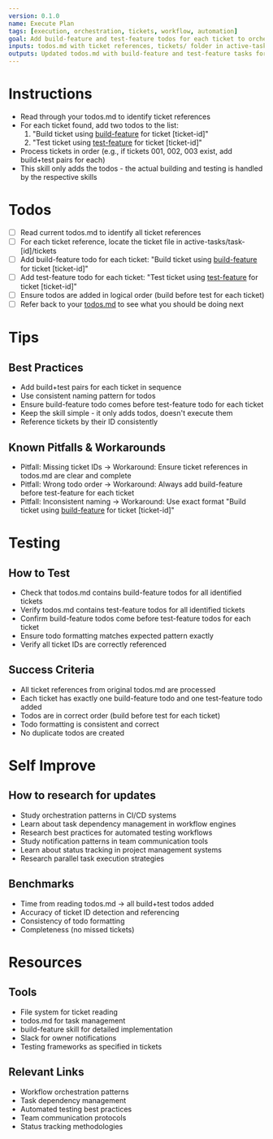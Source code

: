 ```yaml
---
version: 0.1.0
name: Execute Plan
tags: [execution, orchestration, tickets, workflow, automation]
goal: Add build-feature and test-feature todos for each ticket to orchestrate plan execution
inputs: todos.md with ticket references, tickets/ folder in active-tasks/task-[id]/tickets
outputs: Updated todos.md with build-feature and test-feature tasks for each ticket
---
```


# Instructions
- Read through your todos.md to identify ticket references
- For each ticket found, add two todos to the list:
  1. "Build ticket using [build-feature](/skills/build-feature) for ticket [ticket-id]"
  2. "Test ticket using [test-feature](/skills/test-feature) for ticket [ticket-id]"
- Process tickets in order (e.g., if tickets 001, 002, 003 exist, add build+test pairs for each)
- This skill only adds the todos - the actual building and testing is handled by the respective skills

# Todos
- [ ] Read current todos.md to identify all ticket references
- [ ] For each ticket reference, locate the ticket file in active-tasks/task-[id]/tickets
- [ ] Add build-feature todo for each ticket: "Build ticket using [build-feature](/skills/build-feature) for ticket [ticket-id]"
- [ ] Add test-feature todo for each ticket: "Test ticket using [test-feature](/skills/test-feature) for ticket [ticket-id]"
- [ ] Ensure todos are added in logical order (build before test for each ticket)
- [ ] Refer back to your [todos.md](memory/current-tasks/task-[id]/todos.md) to see what you should be doing next

# Tips
## Best Practices
- Add build+test pairs for each ticket in sequence
- Use consistent naming pattern for todos
- Ensure build-feature todo comes before test-feature todo for each ticket
- Keep the skill simple - it only adds todos, doesn't execute them
- Reference tickets by their ID consistently

## Known Pitfalls & Workarounds
- Pitfall: Missing ticket IDs → Workaround: Ensure ticket references in todos.md are clear and complete
- Pitfall: Wrong todo order → Workaround: Always add build-feature before test-feature for each ticket
- Pitfall: Inconsistent naming → Workaround: Use exact format "Build ticket using [build-feature](/skills/build-feature) for ticket [ticket-id]"

# Testing
## How to Test
- Check that todos.md contains build-feature todos for all identified tickets
- Verify todos.md contains test-feature todos for all identified tickets
- Confirm build-feature todos come before test-feature todos for each ticket
- Ensure todo formatting matches expected pattern exactly
- Verify all ticket IDs are correctly referenced

## Success Criteria
- All ticket references from original todos.md are processed
- Each ticket has exactly one build-feature todo and one test-feature todo added
- Todos are in correct order (build before test for each ticket)
- Todo formatting is consistent and correct
- No duplicate todos are created

# Self Improve
## How to research for updates
- Study orchestration patterns in CI/CD systems
- Learn about task dependency management in workflow engines
- Research best practices for automated testing workflows
- Study notification patterns in team communication tools
- Learn about status tracking in project management systems
- Research parallel task execution strategies

## Benchmarks
- Time from reading todos.md → all build+test todos added
- Accuracy of ticket ID detection and referencing
- Consistency of todo formatting
- Completeness (no missed tickets)

# Resources
## Tools
- File system for ticket reading
- todos.md for task management
- build-feature skill for detailed implementation
- Slack for owner notifications
- Testing frameworks as specified in tickets

## Relevant Links
- Workflow orchestration patterns
- Task dependency management
- Automated testing best practices
- Team communication protocols
- Status tracking methodologies